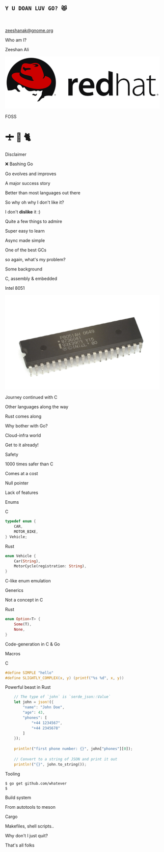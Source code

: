 ## `Y U DOAN LUV GO? 😾`

<br/><br/>
zeeshanak@gnome.org


Who am I?


Zeeshan Ali


![](redhat.png)
<!-- .element style="border: 0; background: None; box-shadow: None" -->


FOSS


# 🛨  🚁  🐈


Disclaimer


❌ Bashing Go


Go evolves and improves


A major success story


Better than most languages out there


So why oh why I don't like it?


I don't **dislike** it :)


Quite a few things to admire


Super easy to learn


Async made simple


One of the best GCs


so again, what's my problem?


Some background


C, assembly & embedded


Intel 8051


![](KL_Intel_P8051.jpg)
<!-- .element style="border: 0; background: None; box-shadow: None" -->


Journey continued with C


Other languages along the way


Rust comes along


Why bother with Go?


Cloud-infra world


Get to it already!


Safety


1000 times safer than C


Comes at a cost


Null pointer


Lack of features


Enums


C

```c
typedef enum {
	CAR,
	MOTOR_BIKE,
} Vehicle;
```


Rust

```rust
enum Vehicle {
	Car(String),
	MotorCycle(registration: String),
}
```


C-like enum emulation


Generics


Not a concept in C


Rust

```rust
enum Option<T> {
    Some(T),
    None,
}
```


Code-generation in C & Go


Macros


C

```c
#define SIMPLE "hello"
#define SLIGHTLY_COMPLEX(x, y) (printf("%s %d", x, y))
```


Powerful beast in Rust

```rust
    // The type of `john` is `serde_json::Value`
    let john = json!({
        "name": "John Doe",
        "age": 43,
        "phones": [
            "+44 1234567",
            "+44 2345678"
        ]
    });

    println!("first phone number: {}", john["phones"][0]);

    // Convert to a string of JSON and print it out
    println!("{}", john.to_string());
```


Tooling


```
$ go get github.com/whatever
$
```


Build system


From autotools to meson


Cargo


Makefiles, shell scripts..


Why don't I just quit?


That's all folks
